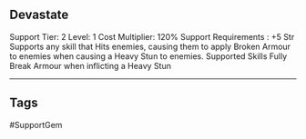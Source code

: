 ## Devastate
Support
Tier: 2
Level: 1
Cost Multiplier: 120%
Support Requirements : +5 Str
Supports any skill that Hits enemies, causing them to apply Broken Armour to enemies when causing a Heavy Stun to enemies.
Supported Skills Fully Break Armour when inflicting a Heavy Stun

---
## Tags
#SupportGem
